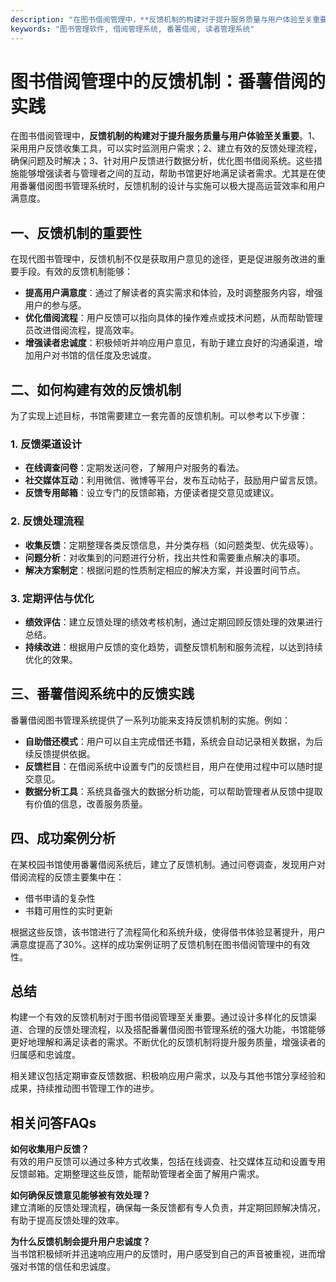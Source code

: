 ```yaml
---
description: "在图书借阅管理中，**反馈机制的构建对于提升服务质量与用户体验至关重要**。1、采用用户反馈收集工具，可以实时监测用户需求；2、建立有效的反馈处理流程，确保问题及时解决；3、针对用户反馈进行数据分析，优化图书借阅系统。这些措施能够增强读者与管理者之间的互动，帮助书馆更好地满足读者需求。尤其是在使用番薯借阅图书管理系统时，反馈机制的设计与实施可以极大提高运营效率和用户满意度。"
keywords: "图书管理软件, 借阅管理系统, 番薯借阅, 读者管理系统"
---
```

# 图书借阅管理中的反馈机制：番薯借阅的实践

在图书借阅管理中，**反馈机制的构建对于提升服务质量与用户体验至关重要**。1、采用用户反馈收集工具，可以实时监测用户需求；2、建立有效的反馈处理流程，确保问题及时解决；3、针对用户反馈进行数据分析，优化图书借阅系统。这些措施能够增强读者与管理者之间的互动，帮助书馆更好地满足读者需求。尤其是在使用番薯借阅图书管理系统时，反馈机制的设计与实施可以极大提高运营效率和用户满意度。

## 一、反馈机制的重要性

在现代图书管理中，反馈机制不仅是获取用户意见的途径，更是促进服务改进的重要手段。有效的反馈机制能够：

- **提高用户满意度**：通过了解读者的真实需求和体验，及时调整服务内容，增强用户的参与感。
- **优化借阅流程**：用户反馈可以指向具体的操作难点或技术问题，从而帮助管理员改进借阅流程，提高效率。
- **增强读者忠诚度**：积极倾听并响应用户意见，有助于建立良好的沟通渠道，增加用户对书馆的信任度及忠诚度。

## 二、如何构建有效的反馈机制

为了实现上述目标，书馆需要建立一套完善的反馈机制。可以参考以下步骤：

### 1. 反馈渠道设计

- **在线调查问卷**：定期发送问卷，了解用户对服务的看法。
- **社交媒体互动**：利用微信、微博等平台，发布互动帖子，鼓励用户留言反馈。
- **反馈专用邮箱**：设立专门的反馈邮箱，方便读者提交意见或建议。

### 2. 反馈处理流程

- **收集反馈**：定期整理各类反馈信息，并分类存档（如问题类型、优先级等）。
- **问题分析**：对收集到的问题进行分析，找出共性和需要重点解决的事项。
- **解决方案制定**：根据问题的性质制定相应的解决方案，并设置时间节点。

### 3. 定期评估与优化

- **绩效评估**：建立反馈处理的绩效考核机制，通过定期回顾反馈处理的效果进行总结。
- **持续改进**：根据用户反馈的变化趋势，调整反馈机制和服务流程，以达到持续优化的效果。

## 三、番薯借阅系统中的反馈实践

番薯借阅图书管理系统提供了一系列功能来支持反馈机制的实施。例如：

- **自助借还模式**：用户可以自主完成借还书籍，系统会自动记录相关数据，为后续反馈提供依据。
- **反馈栏目**：在借阅系统中设置专门的反馈栏目，用户在使用过程中可以随时提交意见。
- **数据分析工具**：系统具备强大的数据分析功能，可以帮助管理者从反馈中提取有价值的信息，改善服务质量。

## 四、成功案例分析

在某校园书馆使用番薯借阅系统后，建立了反馈机制。通过问卷调查，发现用户对借阅流程的反馈主要集中在：

- 借书申请的复杂性
- 书籍可用性的实时更新

根据这些反馈，该书馆进行了流程简化和系统升级，使得借书体验显著提升，用户满意度提高了30%。这样的成功案例证明了反馈机制在图书借阅管理中的有效性。

## 总结

构建一个有效的反馈机制对于图书借阅管理至关重要。通过设计多样化的反馈渠道、合理的反馈处理流程，以及搭配番薯借阅图书管理系统的强大功能，书馆能够更好地理解和满足读者的需求。不断优化的反馈机制将提升服务质量，增强读者的归属感和忠诚度。

相关建议包括定期审查反馈数据、积极响应用户需求，以及与其他书馆分享经验和成果，持续推动图书管理工作的进步。

## 相关问答FAQs

**如何收集用户反馈？**  
有效的用户反馈可以通过多种方式收集，包括在线调查、社交媒体互动和设置专用反馈邮箱。定期整理这些反馈，能帮助管理者全面了解用户需求。

**如何确保反馈意见能够被有效处理？**  
建立清晰的反馈处理流程，确保每一条反馈都有专人负责，并定期回顾解决情况，有助于提高反馈处理的效率。

**为什么反馈机制会提升用户忠诚度？**  
当书馆积极倾听并迅速响应用户的反馈时，用户感受到自己的声音被重视，进而增强对书馆的信任和忠诚度。
